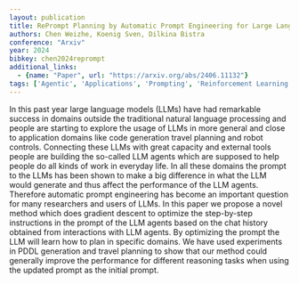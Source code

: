 ```yaml
---
layout: publication
title: RePrompt Planning by Automatic Prompt Engineering for Large Language Models Agents
authors: Chen Weizhe, Koenig Sven, Dilkina Bistra
conference: "Arxiv"
year: 2024
bibkey: chen2024reprompt
additional_links:
  - {name: "Paper", url: "https://arxiv.org/abs/2406.11132"}
tags: ['Agentic', 'Applications', 'Prompting', 'Reinforcement Learning', 'Tools', 'Training Techniques']
---
```

In this past year large language models (LLMs) have had remarkable success in domains outside the traditional natural language processing and people are starting to explore the usage of LLMs in more general and close to application domains like code generation travel planning and robot controls. Connecting these LLMs with great capacity and external tools people are building the so-called LLM agents which are supposed to help people do all kinds of work in everyday life. In all these domains the prompt to the LLMs has been shown to make a big difference in what the LLM would generate and thus affect the performance of the LLM agents. Therefore automatic prompt engineering has become an important question for many researchers and users of LLMs. In this paper we propose a novel method which does gradient descent to optimize the step-by-step instructions in the prompt of the LLM agents based on the chat history obtained from interactions with LLM agents. By optimizing the prompt the LLM will learn how to plan in specific domains. We have used experiments in PDDL generation and travel planning to show that our method could generally improve the performance for different reasoning tasks when using the updated prompt as the initial prompt.
